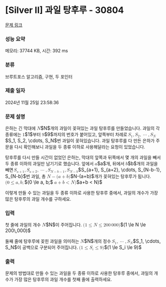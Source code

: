 # [Silver II] 과일 탕후루 - 30804 

[문제 링크](https://www.acmicpc.net/problem/30804) 

### 성능 요약

메모리: 37744 KB, 시간: 392 ms

### 분류

브루트포스 알고리즘, 구현, 두 포인터

### 제출 일자

2024년 11월 25일 23:58:36

### 문제 설명

<p>은하는 긴 막대에 <mjx-container class="MathJax" jax="CHTML" style="font-size: 109%; position: relative;"><mjx-math class="MJX-TEX" aria-hidden="true"><mjx-mi class="mjx-i"><mjx-c class="mjx-c1D441 TEX-I"></mjx-c></mjx-mi></mjx-math><mjx-assistive-mml unselectable="on" display="inline"><math xmlns="http://www.w3.org/1998/Math/MathML"><mi>N</mi></math></mjx-assistive-mml><span aria-hidden="true" class="no-mathjax mjx-copytext">$N$</span></mjx-container>개의 과일이 꽂혀있는 과일 탕후루를 만들었습니다. 과일의 각 종류에는 <mjx-container class="MathJax" jax="CHTML" style="font-size: 109%; position: relative;"><mjx-math class="MJX-TEX" aria-hidden="true"><mjx-mn class="mjx-n"><mjx-c class="mjx-c31"></mjx-c></mjx-mn></mjx-math><mjx-assistive-mml unselectable="on" display="inline"><math xmlns="http://www.w3.org/1998/Math/MathML"><mn>1</mn></math></mjx-assistive-mml><span aria-hidden="true" class="no-mathjax mjx-copytext">$1$</span></mjx-container>부터 <mjx-container class="MathJax" jax="CHTML" style="font-size: 109%; position: relative;"><mjx-math class="MJX-TEX" aria-hidden="true"><mjx-mn class="mjx-n"><mjx-c class="mjx-c39"></mjx-c></mjx-mn></mjx-math><mjx-assistive-mml unselectable="on" display="inline"><math xmlns="http://www.w3.org/1998/Math/MathML"><mn>9</mn></math></mjx-assistive-mml><span aria-hidden="true" class="no-mathjax mjx-copytext">$9$</span></mjx-container>까지의 번호가 붙어있고, 앞쪽부터 차례로 <mjx-container class="MathJax" jax="CHTML" style="font-size: 109%; position: relative;"><mjx-math class="MJX-TEX" aria-hidden="true"><mjx-msub><mjx-mi class="mjx-i"><mjx-c class="mjx-c1D446 TEX-I"></mjx-c></mjx-mi><mjx-script style="vertical-align: -0.15em; margin-left: -0.032em;"><mjx-mn class="mjx-n" size="s"><mjx-c class="mjx-c31"></mjx-c></mjx-mn></mjx-script></mjx-msub><mjx-mo class="mjx-n"><mjx-c class="mjx-c2C"></mjx-c></mjx-mo><mjx-msub space="2"><mjx-mi class="mjx-i"><mjx-c class="mjx-c1D446 TEX-I"></mjx-c></mjx-mi><mjx-script style="vertical-align: -0.15em; margin-left: -0.032em;"><mjx-mn class="mjx-n" size="s"><mjx-c class="mjx-c32"></mjx-c></mjx-mn></mjx-script></mjx-msub><mjx-mo class="mjx-n"><mjx-c class="mjx-c2C"></mjx-c></mjx-mo><mjx-mo class="mjx-n" space="2"><mjx-c class="mjx-c22EF"></mjx-c></mjx-mo><mjx-mo class="mjx-n" space="2"><mjx-c class="mjx-c2C"></mjx-c></mjx-mo><mjx-msub space="2"><mjx-mi class="mjx-i"><mjx-c class="mjx-c1D446 TEX-I"></mjx-c></mjx-mi><mjx-script style="vertical-align: -0.15em; margin-left: -0.032em;"><mjx-mi class="mjx-i" size="s"><mjx-c class="mjx-c1D441 TEX-I"></mjx-c></mjx-mi></mjx-script></mjx-msub></mjx-math><mjx-assistive-mml unselectable="on" display="inline"><math xmlns="http://www.w3.org/1998/Math/MathML"><msub><mi>S</mi><mn>1</mn></msub><mo>,</mo><msub><mi>S</mi><mn>2</mn></msub><mo>,</mo><mo>⋯</mo><mo>,</mo><msub><mi>S</mi><mi>N</mi></msub></math></mjx-assistive-mml><span aria-hidden="true" class="no-mathjax mjx-copytext">$S_1, S_2, \cdots, S_N$</span></mjx-container>번 과일이 꽂혀있습니다. 과일 탕후루를 다 만든 은하가 주문을 다시 확인해보니 과일을 두 종류 이하로 사용해달라는 요청이 있었습니다.</p>

<p>탕후루를 다시 만들 시간이 없었던 은하는, 막대의 앞쪽과 뒤쪽에서 몇 개의 과일을 빼서 두 종류 이하의 과일만 남기기로 했습니다. 앞에서 <mjx-container class="MathJax" jax="CHTML" style="font-size: 109%; position: relative;"><mjx-math class="MJX-TEX" aria-hidden="true"><mjx-mi class="mjx-i"><mjx-c class="mjx-c1D44E TEX-I"></mjx-c></mjx-mi></mjx-math><mjx-assistive-mml unselectable="on" display="inline"><math xmlns="http://www.w3.org/1998/Math/MathML"><mi>a</mi></math></mjx-assistive-mml><span aria-hidden="true" class="no-mathjax mjx-copytext">$a$</span></mjx-container>개, 뒤에서 <mjx-container class="MathJax" jax="CHTML" style="font-size: 109%; position: relative;"><mjx-math class="MJX-TEX" aria-hidden="true"><mjx-mi class="mjx-i"><mjx-c class="mjx-c1D44F TEX-I"></mjx-c></mjx-mi></mjx-math><mjx-assistive-mml unselectable="on" display="inline"><math xmlns="http://www.w3.org/1998/Math/MathML"><mi>b</mi></math></mjx-assistive-mml><span aria-hidden="true" class="no-mathjax mjx-copytext">$b$</span></mjx-container>개의 과일을 빼면 <mjx-container class="MathJax" jax="CHTML" style="font-size: 109%; position: relative;"><mjx-math class="MJX-TEX" aria-hidden="true"><mjx-msub><mjx-mi class="mjx-i"><mjx-c class="mjx-c1D446 TEX-I"></mjx-c></mjx-mi><mjx-script style="vertical-align: -0.15em; margin-left: -0.032em;"><mjx-texatom size="s" texclass="ORD"><mjx-mi class="mjx-i"><mjx-c class="mjx-c1D44E TEX-I"></mjx-c></mjx-mi><mjx-mo class="mjx-n"><mjx-c class="mjx-c2B"></mjx-c></mjx-mo><mjx-mn class="mjx-n"><mjx-c class="mjx-c31"></mjx-c></mjx-mn></mjx-texatom></mjx-script></mjx-msub><mjx-mo class="mjx-n"><mjx-c class="mjx-c2C"></mjx-c></mjx-mo><mjx-msub space="2"><mjx-mi class="mjx-i"><mjx-c class="mjx-c1D446 TEX-I"></mjx-c></mjx-mi><mjx-script style="vertical-align: -0.15em; margin-left: -0.032em;"><mjx-texatom size="s" texclass="ORD"><mjx-mi class="mjx-i"><mjx-c class="mjx-c1D44E TEX-I"></mjx-c></mjx-mi><mjx-mo class="mjx-n"><mjx-c class="mjx-c2B"></mjx-c></mjx-mo><mjx-mn class="mjx-n"><mjx-c class="mjx-c32"></mjx-c></mjx-mn></mjx-texatom></mjx-script></mjx-msub><mjx-mo class="mjx-n"><mjx-c class="mjx-c2C"></mjx-c></mjx-mo><mjx-mo class="mjx-n" space="2"><mjx-c class="mjx-c22EF"></mjx-c></mjx-mo><mjx-mo class="mjx-n" space="2"><mjx-c class="mjx-c2C"></mjx-c></mjx-mo><mjx-msub space="2"><mjx-mi class="mjx-i"><mjx-c class="mjx-c1D446 TEX-I"></mjx-c></mjx-mi><mjx-script style="vertical-align: -0.15em; margin-left: -0.032em;"><mjx-texatom size="s" texclass="ORD"><mjx-mi class="mjx-i"><mjx-c class="mjx-c1D441 TEX-I"></mjx-c></mjx-mi><mjx-mo class="mjx-n"><mjx-c class="mjx-c2212"></mjx-c></mjx-mo><mjx-mi class="mjx-i"><mjx-c class="mjx-c1D44F TEX-I"></mjx-c></mjx-mi><mjx-mo class="mjx-n"><mjx-c class="mjx-c2212"></mjx-c></mjx-mo><mjx-mn class="mjx-n"><mjx-c class="mjx-c31"></mjx-c></mjx-mn></mjx-texatom></mjx-script></mjx-msub><mjx-mo class="mjx-n"><mjx-c class="mjx-c2C"></mjx-c></mjx-mo><mjx-msub space="2"><mjx-mi class="mjx-i"><mjx-c class="mjx-c1D446 TEX-I"></mjx-c></mjx-mi><mjx-script style="vertical-align: -0.15em; margin-left: -0.032em;"><mjx-texatom size="s" texclass="ORD"><mjx-mi class="mjx-i"><mjx-c class="mjx-c1D441 TEX-I"></mjx-c></mjx-mi><mjx-mo class="mjx-n"><mjx-c class="mjx-c2212"></mjx-c></mjx-mo><mjx-mi class="mjx-i"><mjx-c class="mjx-c1D44F TEX-I"></mjx-c></mjx-mi></mjx-texatom></mjx-script></mjx-msub></mjx-math><mjx-assistive-mml unselectable="on" display="inline"><math xmlns="http://www.w3.org/1998/Math/MathML"><msub><mi>S</mi><mrow data-mjx-texclass="ORD"><mi>a</mi><mo>+</mo><mn>1</mn></mrow></msub><mo>,</mo><msub><mi>S</mi><mrow data-mjx-texclass="ORD"><mi>a</mi><mo>+</mo><mn>2</mn></mrow></msub><mo>,</mo><mo>⋯</mo><mo>,</mo><msub><mi>S</mi><mrow data-mjx-texclass="ORD"><mi>N</mi><mo>−</mo><mi>b</mi><mo>−</mo><mn>1</mn></mrow></msub><mo>,</mo><msub><mi>S</mi><mrow data-mjx-texclass="ORD"><mi>N</mi><mo>−</mo><mi>b</mi></mrow></msub></math></mjx-assistive-mml><span aria-hidden="true" class="no-mathjax mjx-copytext">$S_{a+1}, S_{a+2}, \cdots, S_{N-b-1}, S_{N-b}$</span></mjx-container>번 과일, 총 <mjx-container class="MathJax" jax="CHTML" style="font-size: 109%; position: relative;"><mjx-math class="MJX-TEX" aria-hidden="true"><mjx-mi class="mjx-i"><mjx-c class="mjx-c1D441 TEX-I"></mjx-c></mjx-mi><mjx-mo class="mjx-n" space="3"><mjx-c class="mjx-c2212"></mjx-c></mjx-mo><mjx-mo class="mjx-n" space="3"><mjx-c class="mjx-c28"></mjx-c></mjx-mo><mjx-mi class="mjx-i"><mjx-c class="mjx-c1D44E TEX-I"></mjx-c></mjx-mi><mjx-mo class="mjx-n" space="3"><mjx-c class="mjx-c2B"></mjx-c></mjx-mo><mjx-mi class="mjx-i" space="3"><mjx-c class="mjx-c1D44F TEX-I"></mjx-c></mjx-mi><mjx-mo class="mjx-n"><mjx-c class="mjx-c29"></mjx-c></mjx-mo></mjx-math><mjx-assistive-mml unselectable="on" display="inline"><math xmlns="http://www.w3.org/1998/Math/MathML"><mi>N</mi><mo>−</mo><mo stretchy="false">(</mo><mi>a</mi><mo>+</mo><mi>b</mi><mo stretchy="false">)</mo></math></mjx-assistive-mml><span aria-hidden="true" class="no-mathjax mjx-copytext">$N-(a+b)$</span></mjx-container>개가 꽂혀있는 탕후루가 됩니다. <mjx-container class="MathJax" jax="CHTML" style="font-size: 109%; position: relative;"><mjx-math class="MJX-TEX" aria-hidden="true"><mjx-mo class="mjx-n"><mjx-c class="mjx-c28"></mjx-c></mjx-mo><mjx-mn class="mjx-n"><mjx-c class="mjx-c30"></mjx-c></mjx-mn><mjx-mo class="mjx-n" space="4"><mjx-c class="mjx-c2264"></mjx-c></mjx-mo><mjx-mi class="mjx-i" space="4"><mjx-c class="mjx-c1D44E TEX-I"></mjx-c></mjx-mi><mjx-mo class="mjx-n"><mjx-c class="mjx-c2C"></mjx-c></mjx-mo><mjx-mi class="mjx-i" space="2"><mjx-c class="mjx-c1D44F TEX-I"></mjx-c></mjx-mi><mjx-mo class="mjx-n"><mjx-c class="mjx-c3B"></mjx-c></mjx-mo></mjx-math><mjx-assistive-mml unselectable="on" display="inline"><math xmlns="http://www.w3.org/1998/Math/MathML"><mo stretchy="false">(</mo><mn>0</mn><mo>≤</mo><mi>a</mi><mo>,</mo><mi>b</mi><mo>;</mo></math></mjx-assistive-mml><span aria-hidden="true" class="no-mathjax mjx-copytext">$(0 \le a, b;$</span></mjx-container> <mjx-container class="MathJax" jax="CHTML" style="font-size: 109%; position: relative;"><mjx-math class="MJX-TEX" aria-hidden="true"><mjx-mi class="mjx-i"><mjx-c class="mjx-c1D44E TEX-I"></mjx-c></mjx-mi><mjx-mo class="mjx-n" space="3"><mjx-c class="mjx-c2B"></mjx-c></mjx-mo><mjx-mi class="mjx-i" space="3"><mjx-c class="mjx-c1D44F TEX-I"></mjx-c></mjx-mi><mjx-mo class="mjx-n" space="4"><mjx-c class="mjx-c3C"></mjx-c></mjx-mo><mjx-mi class="mjx-i" space="4"><mjx-c class="mjx-c1D441 TEX-I"></mjx-c></mjx-mi><mjx-mo class="mjx-n"><mjx-c class="mjx-c29"></mjx-c></mjx-mo></mjx-math><mjx-assistive-mml unselectable="on" display="inline"><math xmlns="http://www.w3.org/1998/Math/MathML"><mi>a</mi><mo>+</mo><mi>b</mi><mo><</mo><mi>N</mi><mo stretchy="false">)</mo></math></mjx-assistive-mml><span aria-hidden="true" class="no-mathjax mjx-copytext">$a+b < N)$</span> </mjx-container></p>

<p>이렇게 만들 수 있는 과일을 두 종류 이하로 사용한 탕후루 중에서, 과일의 개수가 가장 많은 탕후루의 과일 개수를 구하세요.</p>

### 입력 

 <p>첫 줄에 과일의 개수 <mjx-container class="MathJax" jax="CHTML" style="font-size: 109%; position: relative;"><mjx-math class="MJX-TEX" aria-hidden="true"><mjx-mi class="mjx-i"><mjx-c class="mjx-c1D441 TEX-I"></mjx-c></mjx-mi></mjx-math><mjx-assistive-mml unselectable="on" display="inline"><math xmlns="http://www.w3.org/1998/Math/MathML"><mi>N</mi></math></mjx-assistive-mml><span aria-hidden="true" class="no-mathjax mjx-copytext">$N$</span></mjx-container>이 주어집니다. <mjx-container class="MathJax" jax="CHTML" style="font-size: 109%; position: relative;"><mjx-math class="MJX-TEX" aria-hidden="true"><mjx-mo class="mjx-n"><mjx-c class="mjx-c28"></mjx-c></mjx-mo><mjx-mn class="mjx-n"><mjx-c class="mjx-c31"></mjx-c></mjx-mn><mjx-mo class="mjx-n" space="4"><mjx-c class="mjx-c2264"></mjx-c></mjx-mo><mjx-mi class="mjx-i" space="4"><mjx-c class="mjx-c1D441 TEX-I"></mjx-c></mjx-mi><mjx-mo class="mjx-n" space="4"><mjx-c class="mjx-c2264"></mjx-c></mjx-mo><mjx-mn class="mjx-n" space="4"><mjx-c class="mjx-c32"></mjx-c><mjx-c class="mjx-c30"></mjx-c><mjx-c class="mjx-c30"></mjx-c></mjx-mn><mjx-mstyle><mjx-mspace style="width: 0.167em;"></mjx-mspace></mjx-mstyle><mjx-mn class="mjx-n"><mjx-c class="mjx-c30"></mjx-c><mjx-c class="mjx-c30"></mjx-c><mjx-c class="mjx-c30"></mjx-c></mjx-mn><mjx-mo class="mjx-n"><mjx-c class="mjx-c29"></mjx-c></mjx-mo></mjx-math><mjx-assistive-mml unselectable="on" display="inline"><math xmlns="http://www.w3.org/1998/Math/MathML"><mo stretchy="false">(</mo><mn>1</mn><mo>≤</mo><mi>N</mi><mo>≤</mo><mn>200</mn><mstyle scriptlevel="0"><mspace width="0.167em"></mspace></mstyle><mn>000</mn><mo stretchy="false">)</mo></math></mjx-assistive-mml><span aria-hidden="true" class="no-mathjax mjx-copytext">$(1 \le N \le 200\,000)$</span> </mjx-container></p>

<p>둘째 줄에 탕후루에 꽂힌 과일을 의미하는 <mjx-container class="MathJax" jax="CHTML" style="font-size: 109%; position: relative;"><mjx-math class="MJX-TEX" aria-hidden="true"><mjx-mi class="mjx-i"><mjx-c class="mjx-c1D441 TEX-I"></mjx-c></mjx-mi></mjx-math><mjx-assistive-mml unselectable="on" display="inline"><math xmlns="http://www.w3.org/1998/Math/MathML"><mi>N</mi></math></mjx-assistive-mml><span aria-hidden="true" class="no-mathjax mjx-copytext">$N$</span></mjx-container>개의 정수 <mjx-container class="MathJax" jax="CHTML" style="font-size: 109%; position: relative;"><mjx-math class="MJX-TEX" aria-hidden="true"><mjx-msub><mjx-mi class="mjx-i"><mjx-c class="mjx-c1D446 TEX-I"></mjx-c></mjx-mi><mjx-script style="vertical-align: -0.15em; margin-left: -0.032em;"><mjx-mn class="mjx-n" size="s"><mjx-c class="mjx-c31"></mjx-c></mjx-mn></mjx-script></mjx-msub><mjx-mo class="mjx-n"><mjx-c class="mjx-c2C"></mjx-c></mjx-mo><mjx-mo class="mjx-n" space="2"><mjx-c class="mjx-c22EF"></mjx-c></mjx-mo><mjx-mo class="mjx-n" space="2"><mjx-c class="mjx-c2C"></mjx-c></mjx-mo><mjx-msub space="2"><mjx-mi class="mjx-i"><mjx-c class="mjx-c1D446 TEX-I"></mjx-c></mjx-mi><mjx-script style="vertical-align: -0.15em; margin-left: -0.032em;"><mjx-mi class="mjx-i" size="s"><mjx-c class="mjx-c1D441 TEX-I"></mjx-c></mjx-mi></mjx-script></mjx-msub></mjx-math><mjx-assistive-mml unselectable="on" display="inline"><math xmlns="http://www.w3.org/1998/Math/MathML"><msub><mi>S</mi><mn>1</mn></msub><mo>,</mo><mo>⋯</mo><mo>,</mo><msub><mi>S</mi><mi>N</mi></msub></math></mjx-assistive-mml><span aria-hidden="true" class="no-mathjax mjx-copytext">$S_1, \cdots, S_N$</span></mjx-container>이 공백으로 구분되어 주어집니다. <mjx-container class="MathJax" jax="CHTML" style="font-size: 109%; position: relative;"><mjx-math class="MJX-TEX" aria-hidden="true"><mjx-mo class="mjx-n"><mjx-c class="mjx-c28"></mjx-c></mjx-mo><mjx-mn class="mjx-n"><mjx-c class="mjx-c31"></mjx-c></mjx-mn><mjx-mo class="mjx-n" space="4"><mjx-c class="mjx-c2264"></mjx-c></mjx-mo><mjx-msub space="4"><mjx-mi class="mjx-i"><mjx-c class="mjx-c1D446 TEX-I"></mjx-c></mjx-mi><mjx-script style="vertical-align: -0.15em; margin-left: -0.032em;"><mjx-mi class="mjx-i" size="s"><mjx-c class="mjx-c1D456 TEX-I"></mjx-c></mjx-mi></mjx-script></mjx-msub><mjx-mo class="mjx-n" space="4"><mjx-c class="mjx-c2264"></mjx-c></mjx-mo><mjx-mn class="mjx-n" space="4"><mjx-c class="mjx-c39"></mjx-c></mjx-mn><mjx-mo class="mjx-n"><mjx-c class="mjx-c29"></mjx-c></mjx-mo></mjx-math><mjx-assistive-mml unselectable="on" display="inline"><math xmlns="http://www.w3.org/1998/Math/MathML"><mo stretchy="false">(</mo><mn>1</mn><mo>≤</mo><msub><mi>S</mi><mi>i</mi></msub><mo>≤</mo><mn>9</mn><mo stretchy="false">)</mo></math></mjx-assistive-mml><span aria-hidden="true" class="no-mathjax mjx-copytext">$(1 \le S_i \le 9)$</span> </mjx-container></p>

### 출력 

 <p>문제의 방법대로 만들 수 있는 과일을 두 종류 이하로 사용한 탕후루 중에서, 과일의 개수가 가장 많은 탕후루의 과일 개수를 첫째 줄에 출력하세요.</p>

